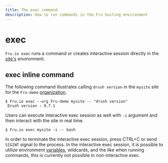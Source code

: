 ```yaml
---
title: The exec command
description: How to run commands in the Fru hosting environment 
---
```

# exec

`Fru.io exec` runs a command or creates interactive session directly in the [site's](sites.md) environment.

## exec inline command
The following command illustrates calling `drush version` in the `mysite` site for the `Fru-demo` [organization](organizations.md).
```
$ Fru.io exec --org Fru-demo mysite -- "drush version"
 Drush version : 9.7.1
```

Users can execute interactive exec session as well with `-i` argument and then interact with the site in real time.
```
$ Fru.io exec mysite -i -- bash
```
In order to terminate the interactive exec session, press CTRL+C or send `SIGINT` signal to the process.
In the interactive exec session, it is possible to utilize environment [variables](variables.md), wildcards, and the like when running commands, this is currently not possible in non-interactive exec. 
